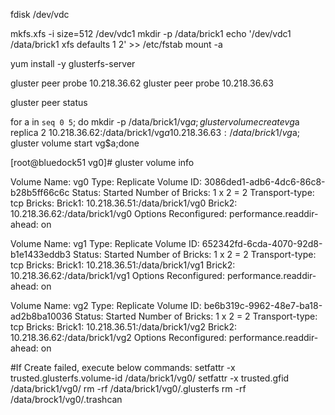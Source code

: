fdisk /dev/vdc

mkfs.xfs -i size=512 /dev/vdc1
mkdir -p /data/brick1
echo '/dev/vdc1 /data/brick1 xfs defaults 1 2' >> /etc/fstab
mount -a

yum install -y glusterfs-server

gluster peer probe 10.218.36.62
gluster peer probe 10.218.36.63

gluster peer status

for a in `seq 0 5`; do mkdir -p /data/brick1/vg$a; gluster volume create vg$a replica 2 10.218.36.62:/data/brick1/vg$a 10.218.36.63:/data/brick1/vg$a; gluster volume start vg$a;done

[root@bluedock51 vg0]# gluster volume info

Volume Name: vg0
Type: Replicate
Volume ID: 3086ded1-adb6-4dc6-86c8-b28b5ff66c6c
Status: Started
Number of Bricks: 1 x 2 = 2
Transport-type: tcp
Bricks:
Brick1: 10.218.36.51:/data/brick1/vg0
Brick2: 10.218.36.62:/data/brick1/vg0
Options Reconfigured:
performance.readdir-ahead: on

Volume Name: vg1
Type: Replicate
Volume ID: 652342fd-6cda-4070-92d8-b1e1433eddb3
Status: Started
Number of Bricks: 1 x 2 = 2
Transport-type: tcp
Bricks:
Brick1: 10.218.36.51:/data/brick1/vg1
Brick2: 10.218.36.62:/data/brick1/vg1
Options Reconfigured:
performance.readdir-ahead: on

Volume Name: vg2
Type: Replicate
Volume ID: be6b319c-9962-48e7-ba18-ad2b8ba10036
Status: Started
Number of Bricks: 1 x 2 = 2
Transport-type: tcp
Bricks:
Brick1: 10.218.36.51:/data/brick1/vg2
Brick2: 10.218.36.62:/data/brick1/vg2
Options Reconfigured:
performance.readdir-ahead: on



#If Create failed, execute below commands:
setfattr -x trusted.glusterfs.volume-id /data/brick1/vg0/
setfattr -x trusted.gfid /data/brick1/vg0/
rm -rf /data/brick1/vg0/.glusterfs
rm -rf /data/brock1/vg0/.trashcan

